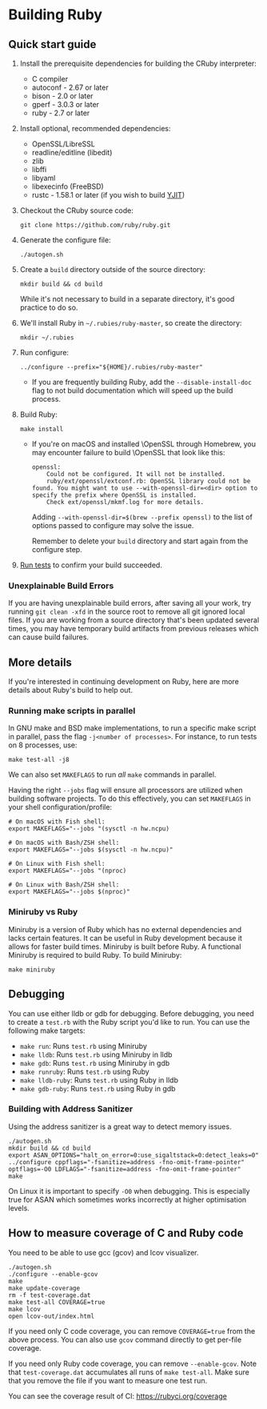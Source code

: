 # Building Ruby

## Quick start guide

1. Install the prerequisite dependencies for building the CRuby interpreter:

    * C compiler
    * autoconf - 2.67 or later
    * bison - 2.0 or later
    * gperf - 3.0.3 or later
    * ruby - 2.7 or later

1. Install optional, recommended dependencies:

    * OpenSSL/LibreSSL
    * readline/editline (libedit)
    * zlib
    * libffi
    * libyaml
    * libexecinfo (FreeBSD)
    * rustc - 1.58.1 or later (if you wish to build [YJIT](/doc/yjit/yjit.md))

1. Checkout the CRuby source code:

    ```
    git clone https://github.com/ruby/ruby.git
    ```

1. Generate the configure file:

    ```
    ./autogen.sh
    ```

1. Create a `build` directory outside of the source directory:

    ```
    mkdir build && cd build
    ```

    While it's not necessary to build in a separate directory, it's good practice to do so.

1. We'll install Ruby in `~/.rubies/ruby-master`, so create the directory:

    ```
    mkdir ~/.rubies
    ```

1. Run configure:

    ```
    ../configure --prefix="${HOME}/.rubies/ruby-master"
    ```

    - If you are frequently building Ruby, add the `--disable-install-doc` flag to not build documentation which will speed up the build process.

1. Build Ruby:

    ```
    make install
    ```

    - If you're on macOS and installed \OpenSSL through Homebrew, you may encounter failure to build \OpenSSL that look like this:

        ```
        openssl:
            Could not be configured. It will not be installed.
            ruby/ext/openssl/extconf.rb: OpenSSL library could not be found. You might want to use --with-openssl-dir=<dir> option to specify the prefix where OpenSSL is installed.
            Check ext/openssl/mkmf.log for more details.
        ```

        Adding `--with-openssl-dir=$(brew --prefix openssl)` to the list of options passed to configure may solve the issue.

        Remember to delete your `build` directory and start again from the configure step.

6. [Run tests](testing_ruby.md) to confirm your build succeeded.

### Unexplainable Build Errors

If you are having unexplainable build errors, after saving all your work, try running `git clean -xfd` in the source root to remove all git ignored local files. If you are working from a source directory that's been updated several times, you may have temporary build artifacts from previous releases which can cause build failures.

## More details

If you're interested in continuing development on Ruby, here are more details
about Ruby's build to help out.

### Running make scripts in parallel

In GNU make and BSD make implementations, to run a specific make script in parallel, pass the flag `-j<number of processes>`. For instance,
to run tests on 8 processes, use:

```
make test-all -j8
```

We can also set `MAKEFLAGS` to run _all_ `make` commands in parallel.

Having the right `--jobs` flag will ensure all processors are utilized when building software projects. To do this effectively, you can set `MAKEFLAGS` in your shell configuration/profile:

``` shell
# On macOS with Fish shell:
export MAKEFLAGS="--jobs "(sysctl -n hw.ncpu)

# On macOS with Bash/ZSH shell:
export MAKEFLAGS="--jobs $(sysctl -n hw.ncpu)"

# On Linux with Fish shell:
export MAKEFLAGS="--jobs "(nproc)

# On Linux with Bash/ZSH shell:
export MAKEFLAGS="--jobs $(nproc)"
```

### Miniruby vs Ruby

Miniruby is a version of Ruby which has no external dependencies and lacks certain features.
It can be useful in Ruby development because it allows for faster build times. Miniruby is
built before Ruby. A functional Miniruby is required to build Ruby. To build Miniruby:

```
make miniruby
```

## Debugging

You can use either lldb or gdb for debugging. Before debugging, you need to create a `test.rb`
with the Ruby script you'd like to run. You can use the following make targets:

* `make run`: Runs `test.rb` using Miniruby
* `make lldb`: Runs `test.rb` using Miniruby in lldb
* `make gdb`: Runs `test.rb` using Miniruby in gdb
* `make runruby`: Runs `test.rb` using Ruby
* `make lldb-ruby`: Runs `test.rb` using Ruby in lldb
* `make gdb-ruby`: Runs `test.rb` using Ruby in gdb

### Building with Address Sanitizer

Using the address sanitizer is a great way to detect memory issues.

``` shell
./autogen.sh
mkdir build && cd build
export ASAN_OPTIONS="halt_on_error=0:use_sigaltstack=0:detect_leaks=0"
../configure cppflags="-fsanitize=address -fno-omit-frame-pointer" optflags=-O0 LDFLAGS="-fsanitize=address -fno-omit-frame-pointer"
make
```

On Linux it is important to specify `-O0` when debugging. This is especially true for ASAN which sometimes works incorrectly at higher optimisation levels.

## How to measure coverage of C and Ruby code

You need to be able to use gcc (gcov) and lcov visualizer.

```
./autogen.sh
./configure --enable-gcov
make
make update-coverage
rm -f test-coverage.dat
make test-all COVERAGE=true
make lcov
open lcov-out/index.html
```

If you need only C code coverage, you can remove `COVERAGE=true` from the above process.
You can also use `gcov` command directly to get per-file coverage.

If you need only Ruby code coverage, you can remove `--enable-gcov`.
Note that `test-coverage.dat` accumulates all runs of `make test-all`.
Make sure that you remove the file if you want to measure one test run.

You can see the coverage result of CI: https://rubyci.org/coverage
